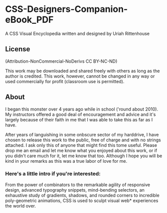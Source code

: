 CSS-Designers-Companion-eBook_PDF
=================================

A CSS Visual Encyclopedia written and designed by Uriah Rittenhouse


## License
(Attribution-NonCommercial-NoDerivs CC BY-NC-ND)

This work may be downloaded and shared freely with others as long as the author is credited. This work, however, cannot be changed in any way or used commercially for profit (classroom use is permitted).


## About

I began this monster over 4 years ago while in school ('round about 2010). My instructors offered a good deal of encouragement and advice and it's largely because of their faith in me that I was able to take this as far as I have.

After years of languishing in some onbscure sector of my harddrive, I have chosen to release this work to the public, free of charge and with no strings attached. I ask only this of anyone that might find this tome useful. Please drop me an email and let me know what you enjoyed about this work, or if you didn't care much for it, let me know that too. Although I hope you will be kind in your remarks as this was a true labor of love for me.


### Here's a little intro if you're interested:

From the power of combinators to the remarkable agility of responsive design, advanced typography snippets, mind-bending selectors, an exhaustive study of gradients, shadows, and rounded corners to incredible poly-geometric animations, CSS is used to sculpt visual web* experiences the world over.
